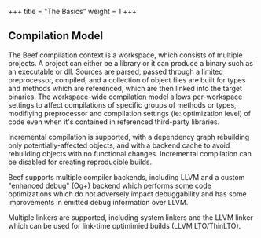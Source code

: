 +++
title = "The Basics"
weight = 1
+++

## Compilation Model

The Beef compilation context is a workspace, which consists of multiple projects. A project can either be a library or it can produce a binary such as an executable or dll. Sources are parsed, passed through a limited preprocessor, compiled, and a collection of object files are built for types and methods which are referenced, which are then linked into the target binaries. The workspace-wide compilation model allows per-workspace settings to affect compilations of specific groups of methods or types, modifiying preprocessor and compilation settings (ie: optimization level) of code even when it's contained in referenced third-party libraries. 

Incremental compilation is supported, with a dependency graph rebuilding only potentially-affected objects, and with a backend cache to avoid rebuilding objects with no functional changes. Incremental compilation can be disabled for creating reproducible builds.

Beef supports multiple compiler backends, including LLVM and a custom "enhanced debug" (Og+) backend which performs some code optimizations which do not adversely impact debuggability and has some improvements in emitted debug information over LLVM. 

Multiple linkers are supported, including system linkers and the LLVM linker which can be used for link-time optimimied builds (LLVM LTO/ThinLTO).
